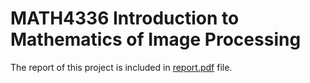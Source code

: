 # MATH4336 Introduction to Mathematics of Image Processing

The report of this project is included in [report.pdf](https://github.com/wilbertcaine/MATH4336/blob/main/Report/report.pdf) file.
